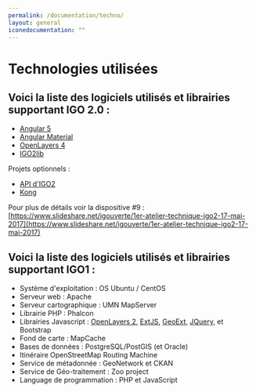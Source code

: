```yaml
---
permalink: /documentation/techno/
layout: general
iconedocumentation: ""
---
```


# Technologies utilisées

## Voici la liste des logiciels utilisés et librairies supportant IGO 2.0 : 
* [Angular 5](https://github.com/angular/angular)
* [Angular Material](https://github.com/angular/material2)
* [OpenLayers 4](https://github.com/openlayers/openlayers)
* [IGO2lib](https://github.com/infra-geo-ouverte/igo2-lib)

Projets optionnels :
* [API d'IGO2](https://github.com/infra-geo-ouverte/igo2-api)
* [Kong](https://getkong.org/)

Pour plus de détails voir la dispositive #9 : [https://www.slideshare.net/igouverte/1er-atelier-technique-igo2-17-mai-2017](https://www.slideshare.net/igouverte/1er-atelier-technique-igo2-17-mai-2017)

## Voici la liste des logiciels utilisés et librairies supportant IGO1 : 

* Système d'exploitation : OS Ubuntu / CentOS
* Serveur web : Apache
* Serveur cartographique : UMN MapServer
* Librairie PHP : Phalcon
* Librairies Javascript : [OpenLayers 2](https://github.com/openlayers/openlayers), [ExtJS](http://docs.sencha.com/extjs/3.4.0/), [GeoExt](http://geoext.org/downloads.html),  [JQuery](https://github.com/jquery/jquery), et Bootstrap
* Fond de carte : MapCache
* Bases de données : PostgreSQL/PostGIS (et Oracle)
* Itinéraire OpenStreetMap Routing Machine
* Service de métadonnée : GeoNetwork et CKAN
* Service de Géo-traitement : Zoo project
* Language de programmation : PHP et JavaScript

